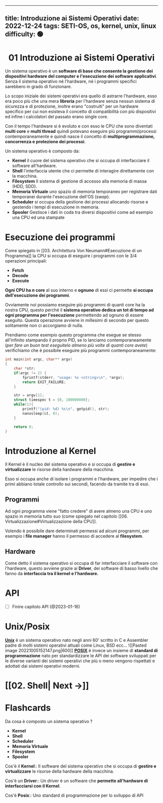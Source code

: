 
---
title: Introduzione ai Sistemi Operativi
date: 2022-12-24
tags: SETI-OS, os, kernel, unix, linux
difficulty: 🟢
---

<h1  style="text-align: center;">01 Introduzione ai Sistemi Operativi </h1>

Un sistema operativo è un **software di base che consente la gestione dei dispositivi hardware del computer e l'esecuzione dei software applicativi**. Senza il sistema operativo né l'hardware, né i programmi specifici sarebbero in grado di funzionare.

Lo scopo iniziale dei sistemi operativi era quello di astrarre l'hardware, esso era poco più che una mera **libreria** per l'hardware senza nessun sistema di sicurezza e di protezione, inoltre erano "costruiti" per un hardware specifico per cui non esisteva il concetto di compatibilità con più dispositivi ed infine i calcolatori del passato erano single core.

Con il tempo l'hardware si è evoluto e con esso le CPU che sono diventati **multi core** e **multi thread** quindi potevano eseguire più programmi/processi contemporaneamente e quindi nasce il concetto di **multiprogrammazione, concorrenza e protezione dei processi**.

Un sistema operativo è composto da:
- **Kernel** il cuore del sistema operativo che si occupa di interfacciare il software all'hardware.
- **Shell** l'interfaccia utente che ci permette di interagire direttamente con la macchina.
- **Filesystem** Il sistema di gestione di accesso alla memoria di massa (HDD, SDD).
- **Memoria Virtuale** uno spazio di memoria temporaneo per registrare dati temporanei durante l'esecuzione dell'OS (*swap*).
- **Scheduler** si occupa della gestione dei processi allocando risorse e gestendo i tempi di esecuzione in memoria.
- **Spooler** Gestisce i dati in coda tra diversi dispositivi come ad esempio una CPU ed una stampate


# Esecuzione dei programmi 

Come spiegato in [[03. Architettura Von Neumann#Esecuzione di un Programma]] la CPU si occupa di eseguire i programmi con le 3/4  operazioni principali:
- **Fetch**
- **Decode**
- **Execute**

 **Ogni CPU ha $n$ core** al suo interno e **ognuno** di essi ci permette **si occupa dell'esecuzione dei programmi**.

Ovviamente noi possiamo eseguire più programmi di quanti core ha la nostra CPU, questo perché il **sistema operativo dedica un tot di tempo ad ogni programma per l'esecuzione** permettendo ad ognuno di essere eseguito.
Questa operazione avviene in millesimi di secondo per questo solitamente non ci accorgiamo di nulla.

Prendiamo come esempio questo programma che esegue se stesso all'infinito stampando il proprio PID, se lo lanciamo contemporaneamente (*per fare un buon test eseguitelo almeno più volte di quanti core avete*) verifichiamo che è possibile eseguire più programmi contemporaneamente:
```c
int main(int argc, char** argv)
{
	char *str;
	if(argc != 2) {
		fprintf(stderr, "usage: %s <string>\n", *argv);
		return EXIT_FAILURE;
	}

	str = argv[1];
	struct timespec t = {0, 100000000};
	while(1){
		printf("(pid: %d) %s\n", getpid(), str);
		nanosleep(&t, 0);
	}

	return 0;
}
```


# Introduzione al Kernel

Il Kernel è il nucleo del sistema operativo e si occupa di **gestire e virtualizzare** le risorse della hardware della macchina.

Esso si occupa anche di isolare i programmi e l'hardware, per impedire che i primi abbiano totale controllo sui secondi, facendo da tramite tra di essi.

## Programmi

Ad ogni programma viene "fatto credere" di avere almeno una CPU e uno spazio in memoria tutto suo (come spiegato nel capitolo [[06. Virtualizzazione#Virtualizzazione della CPU]].

Volendo è possibile dare determinati permessi ad alcuni programmi, per esempio i **file manager** hanno il permesso di accedere al **filesystem**.

## Hardware

Come detto il sistema operativo si occupa di far interfacciare il software con l'hardware, questo avviene grazie ai **Driver**, dei software di basso livello che fanno da **interfaccia tra il kernel e l'hardware.**


# API
 
- [ ] Finire capitolo API (@2023-01-16)
 

# Unix/Posix

**[Unix](https://en.wikipedia.org/wiki/Unix)** è un sistema operativo nato negli anni 60' scritto in C e Assembler padre di molti sistemi operativi attuali come Linux, BSD ecc...
![[Pasted image 20221005152147.png|600]]
**[POSIX](https://en.wikipedia.org/wiki/POSIX)** è invece un insieme di **standard di programmazione** nato per standardizzare le API dei software sviluppati per le diverse varianti dei sistemi operativi che più o meno vengono rispettati e adottati dai sistemi operativi moderni.



# [[02. Shell| Next →]]


# Flashcards

Da cosa è composto un sistema operativo
?
- **Kernel**
- **Shell**
- **Scheduler**
- **Memoria Virtuale**
- **Filesystem**
- **Spooler**

Cos'è il **Kernel**:: Il software del sistema operativo che si occupa di **gestire e virtualizzare** le risorse della hardware della macchina.

Cos'è un **Driver**:: Un driver è un software che **permette all'hardware di interfacciarsi con il Kernel**.

Cos'è **Posix**:: Uno standard di programmazione per lo sviluppo di API